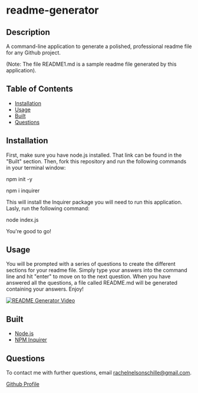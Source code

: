 # readme-generator

## Description

A command-line application to generate a polished, professional readme file for any Github project. 

(Note: The file README1.md is a sample readme file generated by this application).

## Table of Contents

* [Installation](##Installation)
* [Usage](##Usage)
* [Built](##Built)
* [Questions](##Questions)


## Installation

First, make sure you have node.js installed. 
That link can be found in the "Built" section. Then, fork this repository and run the following commands in your terminal window: 

npm init -y

npm i inquirer

This will install the Inquirer package you will need to run this application.
Lasly, run the following command:

node index.js

You're good to go!

## Usage

You will be prompted with a series of questions to create the different sections for your readme file. 
Simply type your answers into the command line and hit "enter" to move on to the next question.
When you have answered all the questions, a file called README.md will be generated containing your answers. Enjoy!

[![README Generator Video](https://drive.google.com/file/d/1_gUdtbBUrVjMQtySr3ZF3uGm6jgxjlY4/view)](https://drive.google.com/file/d/1_gUdtbBUrVjMQtySr3ZF3uGm6jgxjlY4/view)

## Built

* [Node.js](https://nodejs.org/en/)
* [NPM Inquirer](https://www.npmjs.com/package/inquirer)

## Questions

To contact me with further questions, email rachelnelsonschille@gmail.com.

[Github Profile](https://github.com/RachelNS)
